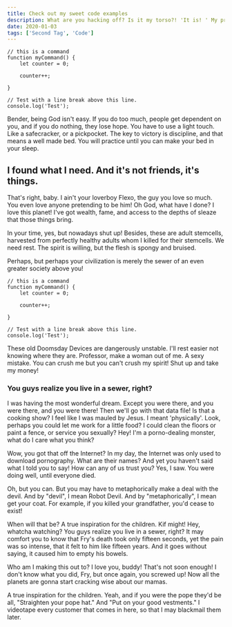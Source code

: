 ```yaml
---
title: Check out my sweet code examples
description: What are you hacking off? Is it my torso?! 'It is! ' My precious torso! You guys realize you live in a sewer, right? Switzerland is small and neutral! We are more like Germany, ambitious and misunderstood!
date: 2020-01-03
tags: ['Second Tag', 'Code']
---
```


``` js/2/4
// this is a command
function myCommand() {
	let counter = 0;

	counter++;

}

// Test with a line break above this line.
console.log('Test');
```

Bender, being God isn't easy. If you do too much, people get dependent on you, and if you do nothing, they lose hope. You have to use a light touch. Like a safecracker, or a pickpocket. The key to victory is discipline, and that means a well made bed. You will practice until you can make your bed in your sleep.

## I found what I need. And it's not friends, it's things.

That's right, baby. I ain't your loverboy Flexo, the guy you love so much. You even love anyone pretending to be him! Oh God, what have I done? I love this planet! I've got wealth, fame, and access to the depths of sleaze that those things bring.

In your time, yes, but nowadays shut up! Besides, these are adult stemcells, harvested from perfectly healthy adults whom I killed for their stemcells.
We need rest. The spirit is willing, but the flesh is spongy and bruised.

Perhaps, but perhaps your civilization is merely the sewer of an even greater society above you!

``` js/2/4
// this is a command
function myCommand() {
	let counter = 0;

	counter++;

}

// Test with a line break above this line.
console.log('Test');
```

These old Doomsday Devices are dangerously unstable. I'll rest easier not knowing where they are. Professor, make a woman out of me. A sexy mistake. You can crush me but you can't crush my spirit! Shut up and take my money!


### You guys realize you live in a sewer, right?

I was having the most wonderful dream. Except you were there, and you were there, and you were there! Then we'll go with that data file! Is that a cooking show? I feel like I was mauled by Jesus.  I meant 'physically'. Look, perhaps you could let me work for a little food? I could clean the floors or paint a fence, or service you sexually? Hey! I'm a porno-dealing monster, what do I care what you think?

Wow, you got that off the Internet? In my day, the Internet was only used to download pornography. What are their names? And yet you haven't said what I told you to say! How can any of us trust you? Yes, I saw. You were doing well, until everyone died.

Oh, but you can. But you may have to metaphorically make a deal with the devil. And by "devil", I mean Robot Devil. And by "metaphorically", I mean get your coat. For example, if you killed your grandfather, you'd cease to exist!

When will that be? A true inspiration for the children. Kif might! Hey, whatcha watching? You guys realize you live in a sewer, right? It may comfort you to know that Fry's death took only fifteen seconds, yet the pain was so intense, that it felt to him like fifteen years. And it goes without saying, it caused him to empty his bowels.

Who am I making this out to? I love you, buddy! That's not soon enough! I don't know what you did, Fry, but once again, you screwed up! Now all the planets are gonna start cracking wise about our mamas.

A true inspiration for the children. Yeah, and if you were the pope they'd be all, "Straighten your pope hat." And "Put on your good vestments." I videotape every customer that comes in here, so that I may blackmail them later.
